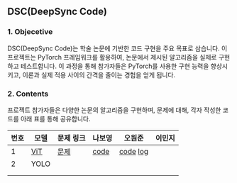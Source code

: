 ## DSC(DeepSync Code)

### 1. Objecetive
DSC(DeepSync Code)는 학술 논문에 기반한 코드 구현을 주요 목표로 삼습니다. 이 프로젝트는 PyTorch 프레임워크를 활용하여, 논문에서 제시된 알고리즘을 실제로 구현하고 테스트합니다. 이 과정을 통해 참가자들은 PyTorch를 사용한 구현 능력을 향상시키고, 이론과 실제 적용 사이의 간격을 줄이는 경험을 얻게 됩니다.



### 2. Contents
프로젝트 참가자들은 다양한 논문의 알고리즘을 구현하며, 문제에 대해, 각자 작성한 코드를 아래 표를 통해 공유합니다.

| 번호 | 모델                                                                 | 문제 링크                                                             | 나보영 | 오원준 | 이민지 |
| ---- | -------------------------------------------------------------------- | --------------------------------------------------------------------- | ------ | ------ | ------ |
| 1    | [ViT](https://github.com/devkade/DeepSync/blob/main/Code/ViT/vit.md) | [문제](https://github.com/devkade/DeepSync/blob/main/Code/ViT/vit.py) |  [code](https://github.com/devkade/DeepSync/blob/Code/Code/ViT/vit_boyeong.py)      | [code](https://github.com/devkade/DeepSync/blob/Code/Code/ViT/vit_wonjun.py) [log]()      |        |
| 2    | YOLO                                                                 |                                                                       |        |        |        |
|      |                                                                      |                                                                       |        |        |        |
|      |                                                                      |                                                                       |        |        |        |
